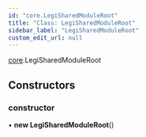 ```yaml
---
id: "core.LegiSharedModuleRoot"
title: "Class: LegiSharedModuleRoot"
sidebar_label: "LegiSharedModuleRoot"
custom_edit_url: null
---
```


[core](../modules/core).LegiSharedModuleRoot

## Constructors

### constructor

• **new LegiSharedModuleRoot**()
